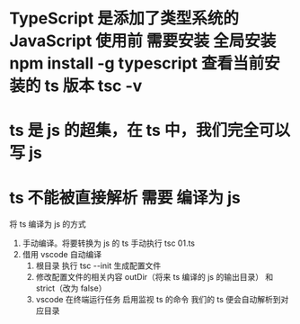 <!--
 * @Author: Chengya
 * @Description: Description
 * @Date: 2024-03-08 09:28:02
 * @LastEditors: Chengya
 * @LastEditTime: 2024-03-08 09:42:05
-->

# TypeScript 是添加了类型系统的 JavaScript 使用前 需要安装 全局安装 npm install -g typescript 查看当前安装的 ts 版本 tsc -v

# ts 是 js 的超集，在 ts 中，我们完全可以写 js

# ts 不能被直接解析 需要 编译为 js

将 ts 编译为 js 的方式

1. 手动编译。将要转换为 js 的 ts 手动执行 tsc 01.ts
2. 借用 vscode 自动编译
   1. 根目录 执行 tsc --init 生成配置文件
   2. 修改配置文件的相关内容 outDir（将来 ts 编译的 js 的输出目录） 和 strict（改为 false）
   3. vscode 在终端运行任务 启用监视 ts 的命令 我们的 ts 便会自动解析到对应目录

